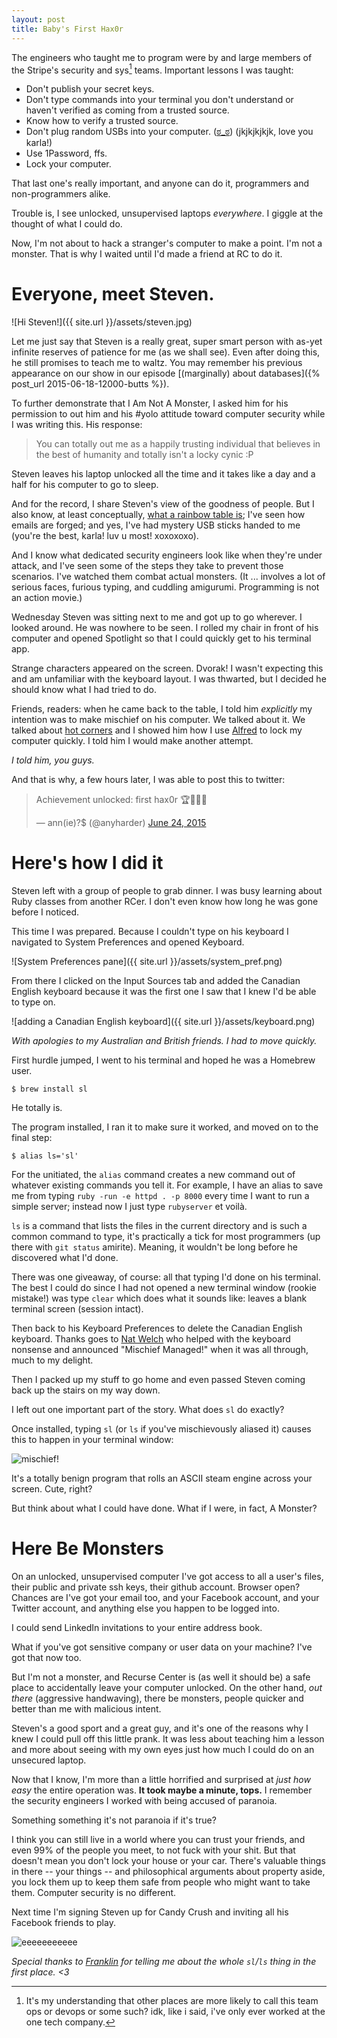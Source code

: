 ```yaml
---
layout: post
title: Baby's First Hax0r
---
```


The engineers who taught me to program were by and large members of the Stripe's security and sys[^0] teams. Important lessons I was taught:

* Don't publish your secret keys.
* Don't type commands into your terminal you don't understand or haven't verified as coming from a trusted source.
* Know how to verify a trusted source.
* Don't plug random USBs into your computer. ([ಠ_ಠ](http://www.twitter.com/tetrakazi)) (jkjkjkjkjk, love you karla!)
* Use 1Password, ffs.
* Lock your computer.

That last one's really important, and anyone can do it, programmers and non-programmers alike.

Trouble is, I see unlocked, unsupervised laptops *everywhere*. I giggle at the thought of what I could do.

Now, I'm not about to hack a stranger's computer to make a point. I'm not a monster. That is why I waited until I'd made a friend at RC to do it.

Everyone, meet Steven.
======================

![Hi Steven!]({{ site.url }}/assets/steven.jpg)

Let me just say that Steven is a really great, super smart person with as-yet infinite reserves of patience for me (as we shall see). Even after doing this, he still promises to teach me to waltz. You may remember his previous appearance on our show in our episode [(marginally) about databases]({% post_url 2015-06-18-12000-butts %}). 

To further demonstrate that I Am Not A Monster, I asked him for his permission to out him and his #yolo attitude toward computer security while I was writing this. His response:

> You can totally out me as a happily trusting individual that believes in the best of humanity and totally isn't a locky cynic :P

Steven leaves his laptop unlocked all the time and it takes like a day and a half for his computer to go to sleep.

And for the record, I share Steven's view of the goodness of people. But I also know, at least conceptually, [what a rainbow table is](https://twitter.com/anyharder/status/564156968458133504); I've seen how emails are forged; and yes, I've had mystery USB sticks handed to me (you're the best, karla! luv u most! xoxoxoxo).

And I know what dedicated security engineers look like when they're under attack, and I've seen some of the steps they take to prevent those scenarios. I've watched them combat actual monsters. (It ... involves a lot of serious faces, furious typing, and cuddling amigurumi. Programming is not an action movie.)

Wednesday Steven was sitting next to me and got up to go wherever. I looked around. He was nowhere to be seen. I rolled my chair in front of his computer and opened Spotlight so that I could quickly get to his terminal app.

Strange characters appeared on the screen. Dvorak! I wasn't expecting this and am unfamiliar with the keyboard layout. I was thwarted, but I decided he should know what I had tried to do.

Friends, readers: when he came back to the table, I told him *explicitly* my intention was to make mischief on his computer. We talked about it. We talked about [hot corners](http://it.emory.edu/security/screensaver_password.html) and I showed him how I use [Alfred](http://www.alfredapp.com) to lock my computer quickly. I told him I would make another attempt.

*I told him, you guys.*

And that is why, a few hours later, I was able to post this to twitter:

<blockquote class="twitter-tweet" lang="en"><p lang="en" dir="ltr">Achievement unlocked: first hax0r 🏆🎉🎈👑</p>&mdash; ann(ie)?$ (@anyharder) <a href="https://twitter.com/anyharder/status/613844744901410816">June 24, 2015</a></blockquote>
<script async src="//platform.twitter.com/widgets.js" charset="utf-8"></script>

Here's how I did it
===================

Steven left with a group of people to grab dinner. I was busy learning about Ruby classes from another RCer. I don't even know how long he was gone before I noticed.

This time I was prepared. Because I couldn't type on his keyboard I navigated to System Preferences and opened Keyboard.

![System Preferences pane]({{ site.url }}/assets/system_pref.png)

From there I clicked on the Input Sources tab and added the Canadian English keyboard because it was the first one I saw that I knew I'd be able to type on.

![adding a Canadian English keyboard]({{ site.url }}/assets/keyboard.png)

*With apologies to my Australian and British friends. I had to move quickly.*

First hurdle jumped, I went to his terminal and hoped he was a Homebrew user.

`$ brew install sl`

He totally is.

The program installed, I ran it to make sure it worked, and moved on to the final step:

`$ alias ls='sl'`

For the unitiated, the `alias` command creates a new command out of whatever existing commands you tell it. For example, I have an alias to save me from typing `ruby -run -e httpd . -p 8000` every time I want to run a simple server; instead now I just type `rubyserver` et voilà.

`ls` is a command that lists the files in the current directory and is such a common command to type, it's practically a tick for most programmers (up there with `git status` amirite). Meaning, it wouldn't be long before he discovered what I'd done.

There was one giveaway, of course: all that typing I'd done on his terminal. The best I could do since I had not opened a new terminal window (rookie mistake!) was type `clear` which does what it sounds like: leaves a blank terminal screen (session intact).

Then back to his Keyboard Preferences to delete the Canadian English keyboard. Thanks goes to [Nat Welch](http://www.twitter.com/icco) who helped with the keyboard nonsense and announced "Mischief Managed!" when it was all through, much to my delight.

Then I packed up my stuff to go home and even passed Steven coming back up the stairs on my way down.

I left out one important part of the story. What does `sl` do exactly?

Once installed, typing `sl` (or `ls` if you've mischievously aliased it) causes this to happen in your terminal window:

![mischief!](http://f.st-hatena.com/images/fotolife/n/noromanba/20141010/20141010042017.gif)

It's a totally benign program that rolls an ASCII steam engine across your screen. Cute, right?

But think about what I could have done. What if I were, in fact, A Monster?

Here Be Monsters
================

On an unlocked, unsupervised computer I've got access to all a user's files, their public and private ssh keys, their github account. Browser open? Chances are I've got your email too, and your Facebook account, and your Twitter account, and anything else you happen to be logged into.

I could send LinkedIn invitations to your entire address book.

What if you've got sensitive company or user data on your machine? I've got that now too.

But I'm not a monster, and Recurse Center is (as well it should be) a safe place to accidentally leave your computer unlocked. On the other hand, *out there* (aggressive handwaving), there be monsters, people quicker and better than me with malicious intent.

Steven's a good sport and a great guy, and it's one of the reasons why I knew I could pull off this little prank. It was less about teaching him a lesson and more about seeing with my own eyes just how much I could do on an unsecured laptop.

Now that I know, I'm more than a little horrified and surprised at *just how easy* the entire operation was. **It took maybe a minute, tops.** I remember the security engineers I worked with being accused of paranoia.

Something something it's not paranoia if it's true?

I think you can still live in a world where you can trust your friends, and even 99% of the people you meet, to not fuck with your shit. But that doesn't mean you don't lock your house or your car. There's valuable things in there -- your things -- and philosophical arguments about property aside, you lock them up to keep them safe from people who might want to take them. Computer security is no different.

Next time I'm signing Steven up for Candy Crush and inviting all his Facebook friends to play.

![eeeeeeeeeee](http://media.giphy.com/media/12lCxd2fqL2fL2/giphy.gif)

*Special thanks to [Franklin](https://twitter.com/thisisfranklin) for telling me about the whole `sl`/`ls` thing in the first place. <3*

[^0]: It's my understanding that other places are more likely to call this team ops or devops or some such? idk, like i said, i've only ever worked at the one tech company.